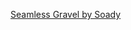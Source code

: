 [Seamless Gravel by Soady](https://www.blendernation.com/2015/11/22/free-download-seamless-gravel-texture/)
